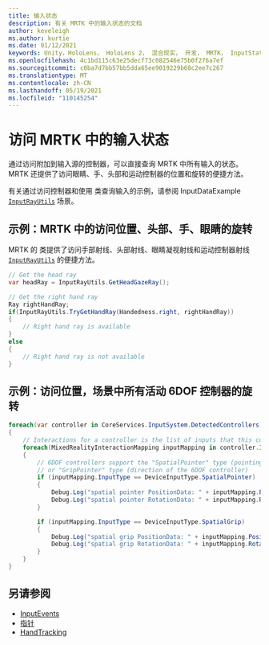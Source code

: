 ```yaml
---
title: 输入状态
description: 有关 MRTK 中的输入状态的文档
author: keveleigh
ms.author: kurtie
ms.date: 01/12/2021
keywords: Unity，HoloLens， HoloLens 2， 混合现实， 开发， MRTK， InputState，
ms.openlocfilehash: 4c1bd115c63e25decf73c082546e75b0f276a7ef
ms.sourcegitcommit: c0ba7d7bb57bb5dda65ee9019229b68c2ee7c267
ms.translationtype: MT
ms.contentlocale: zh-CN
ms.lasthandoff: 05/19/2021
ms.locfileid: "110145254"
---
```

# <a name="accessing-input-state-in-mrtk"></a>访问 MRTK 中的输入状态

通过访问附加到输入源的控制器，可以直接查询 MRTK 中所有输入的状态。 MRTK 还提供了访问眼睛、手、头部和运动控制器的位置和旋转的便捷方法。

有关通过访问控制器和使用 类查询输入的示例，请参阅 InputDataExample [`InputRayUtils`](xref:Microsoft.MixedReality.Toolkit.Input.InputRayUtils) 场景。

## <a name="example-access-position-rotation-of-head-hands-eyes-in-mrtk"></a>示例：MRTK 中的访问位置、头部、手、眼睛的旋转

MRTK 的 类提供了访问手部射线、头部射线、眼睛凝视射线和运动控制器射线 [`InputRayUtils`](xref:Microsoft.MixedReality.Toolkit.Input.InputRayUtils) 的便捷方法。

```c#
// Get the head ray
var headRay = InputRayUtils.GetHeadGazeRay();

// Get the right hand ray
Ray rightHandRay;
if(InputRayUtils.TryGetHandRay(Handedness.right, rightHandRay))
{
    // Right hand ray is available
}
else
{
    // Right hand ray is not available
}
```

## <a name="example-access-position-rotation-of-all-6dof-controllers-active-in-scene"></a>示例：访问位置，场景中所有活动 6DOF 控制器的旋转

```c#
foreach(var controller in CoreServices.InputSystem.DetectedControllers)
{
    // Interactions for a controller is the list of inputs that this controller exposes
    foreach(MixedRealityInteractionMapping inputMapping in controller.Interactions)
    {
        // 6DOF controllers support the "SpatialPointer" type (pointing direction)
        // or "GripPointer" type (direction of the 6DOF controller)
        if (inputMapping.InputType == DeviceInputType.SpatialPointer)
        {
            Debug.Log("spatial pointer PositionData: " + inputMapping.PositionData);
            Debug.Log("spatial pointer RotationData: " + inputMapping.RotationData);
        }

        if (inputMapping.InputType == DeviceInputType.SpatialGrip)
        {
            Debug.Log("spatial grip PositionData: " + inputMapping.PositionData);
            Debug.Log("spatial grip RotationData: " + inputMapping.RotationData);
        }
    }
}
```

## <a name="see-also"></a>另请参阅

- [InputEvents](input-events.md)
- [指针](pointers.md)
- [HandTracking](hand-tracking.md)
